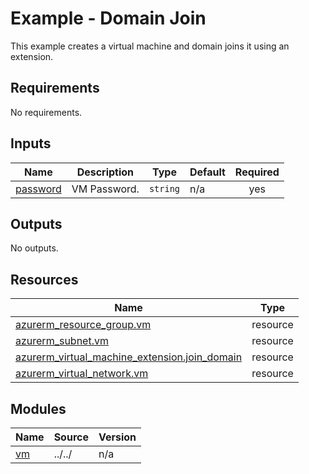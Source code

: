 # Example - Domain Join

This example creates a virtual machine and domain joins it using an extension.

<!-- BEGIN_TF_DOCS -->
## Requirements

No requirements.

## Inputs

| Name | Description | Type | Default | Required |
|------|-------------|------|---------|:--------:|
| <a name="input_password"></a> [password](#input\_password) | VM Password. | `string` | n/a | yes |

## Outputs

No outputs.

## Resources

| Name | Type |
|------|------|
| [azurerm_resource_group.vm](https://registry.terraform.io/providers/hashicorp/azurerm/latest/docs/resources/resource_group) | resource |
| [azurerm_subnet.vm](https://registry.terraform.io/providers/hashicorp/azurerm/latest/docs/resources/subnet) | resource |
| [azurerm_virtual_machine_extension.join_domain](https://registry.terraform.io/providers/hashicorp/azurerm/latest/docs/resources/virtual_machine_extension) | resource |
| [azurerm_virtual_network.vm](https://registry.terraform.io/providers/hashicorp/azurerm/latest/docs/resources/virtual_network) | resource |

## Modules

| Name | Source | Version |
|------|--------|---------|
| <a name="module_vm"></a> [vm](#module\_vm) | ../../ | n/a |
<!-- END_TF_DOCS -->
